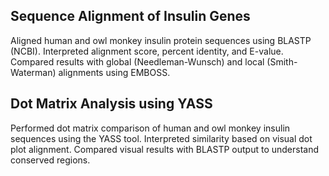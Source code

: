 ## Sequence Alignment of Insulin Genes
Aligned human and owl monkey insulin protein sequences using BLASTP (NCBI). Interpreted alignment score, percent identity, and E-value. Compared results with global (Needleman-Wunsch) and local (Smith-Waterman) alignments using EMBOSS.

## Dot Matrix Analysis using YASS
Performed dot matrix comparison of human and owl monkey insulin sequences using the YASS tool. Interpreted similarity based on visual dot plot alignment. Compared visual results with BLASTP output to understand conserved regions.
